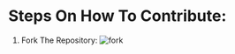 # Steps On How To Contribute:

1. Fork The Repository:
   ![fork](https://github.com/user-attachments/assets/65c0ed44-e85c-4fe5-a0a8-eecd25daead1)
